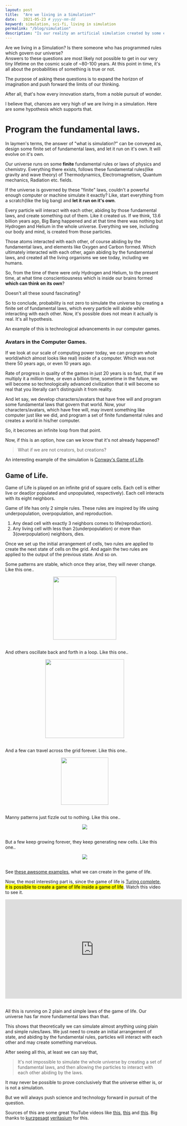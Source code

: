 ```yaml
---
layout: post
title:  "Are we living in a Simulation?"
date:   2021-05-23 # yyyy-mm-dd
keyword: simulation, sci-fi, living in simulation  
permalink: "/blog/simulation"
description: "Is our reality an artificial simulation created by some extraterrestrial species or aliens?"
---
```


Are we living in a Simulation? Is there someone who has programmed rules which govern our universe?  
Answers to these questions are most likely not possible to get in our very tiny lifetime on the cosmic scale of ~80-100 years.
At this point in time, it's all about the probabilities of something is true or not.

The purpose of asking these questions is to expand the horizon of imagination and push forward the limits of our thinking.

After all, that's how every innovation starts, from a noble pursuit of wonder.

I believe that, chances are very high of we are living in a simulation. Here are some hypothesis which supports that.

# Program the fundamental laws.

In laymen's terms, the answer of "what is simulation?" can be conveyed as, design some finite set of fundamental laws, and let it run on it's own. It will evolve on it's own.

Our universe runs on some <b>finite</b> fundamental rules or laws of physics and chemistry. Everything there exists, follows these fundamental rules(like gravity and wave theory) of Thermodynamics, Electromagnetism, Quantum mechanics, Radiation etc. fields.

If the universe is governed by these "finite" laws, couldn't a powerful enough computer or machine simulate it exactly? Like, start everything from a scratch(like the big bang) and <b>let it run on it's own</b>.

Every particle will interact with each other, abiding by those fundamental laws, and create something out of them. Like it created us.
If we think, 13.6 billion years ago, Big Bang happened and at that time there was nothing but Hydrogen and Helium in the whole universe. Everything we see, including our body and mind, is created from those particles.

Those atoms interacted with each other, of course abiding by the fundamental laws, and elements like Oxygen and Carbon formed. 
Which ultimately interacted with each other, again abiding by the fundamental laws, and created all the living organisms we see today, including we humans.

So, from the time of there were only Hydrogen and Helium, to the present time, at what time conscientiousness which is inside our brains formed <b>which can think on its own</b>?
   
Doesn't all these sound fascinating?

So to conclude, probability is not zero to simulate the universe by creating a finite set of fundamental laws, which every particle will abide while interacting with each other.
Now, it's possible does not mean it actually is real. It's all hypothesis.

An example of this is technological advancements in our computer games.

### Avatars in the Computer Games.

If we look at our scale of computing power today, we can program whole world(which almost looks like real) inside of a computer. Which was not there 50 years ago, or even 10 years ago.

Rate of progress in quality of the games in just 20 years is so fast, that if we multiply it a million time, or even a billion time, sometime in the future, we will become so technologically advanced civilization that it will become so real that you literally can't distinguish it from reality.

And let say, we develop characters/avatars that have free will and program some fundamental laws that govern that world. Now, your characters/avatars, which have free will, may invent something like computer just like we did, and program a set of finite fundamental rules and creates a world in his/her computer.

So, it becomes an infinite loop from that point.

Now, if this is an option, how can we know that it's not already happened?

> What if we are not creators, but creations?

An interesting example of the simulation is [Conway's Game of Life](https://en.wikipedia.org/wiki/Conway%27s_Game_of_Life). 

## Game of Life.

Game of Life is played on an infinite grid of square cells. Each cell is either live or dead(or populated and unpopulated, respectively). Each cell interacts with its eight neighbors.

Game of life has only 2 simple rules. These rules are inspired by life using underpopulation, overpopulation, and reproduction.

1. Any dead cell with exactly 3 neighbors comes to life(reproduction).
2. Any living cell with less than 2(underpopulation) or more than 3(overpopulation) neighbors, dies. 

Once we set up the initial arrangement of cells, two rules are applied to create the next state of cells on the grid. 
And again the two rules are applied to the output of the previous state. And so on.

Some patterns are stable, which once they arise, they will never change. Like this one..

<center><img src="../assets/stable_pattern_game_of_life.png" width="200" height="200"/></center>  
<br/>

And others oscillate back and forth in a loop. Like this one..

<center><img src="../assets/back_and_forth_game_of_life.gif" width="250" height="250"/></center>
<br/>

And a few can travel across the grid forever. Like this one..

<center><img src="../assets/Travel_forever_game_of_life.webp" width="150" height="150"/></center>
<br/>

Manny patterns just fizzle out to nothing. Like this one..

<center><img src="../assets/fizzle_out_game_of_life.gif"/></center>
<br/>

But a few keep growing forever, they keep generating new cells. Like this one..

<center><img src="../assets/keep_growing_forever_game_of_life.gif"/></center>
<br/>

See <a href="https://youtu.be/C2vgICfQawE?t=69" target="_blank">these awesome examples</a>, what we can create in the game of life.

Now, the most interesting part is, since the game of life is <a href="https://simple.wikipedia.org/wiki/Turing_complete" target="_blank">Turing complete</a>, <mark>it is possible to create a game of life inside a game of life</mark>. Watch this video to see it.

<center><iframe width="560" height="315" src="https://www.youtube.com/embed/xP5-iIeKXE8" title="YouTube video player" frameborder="0" allow="accelerometer; autoplay; clipboard-write; encrypted-media; gyroscope; picture-in-picture" allowfullscreen></iframe></center> 
<br/>

All this is running on 2 plain and simple laws of the game of life. Our universe has far more fundamental laws than that.

This shows that theoretically we can simulate almost anything using plain and simple rules/laws.
We just need to create an initial arrangement of state, and abiding by the fundamental rules, particles will interact with each other and may create something marvelous.    

After seeing all this, at least we can say that,

> It's not impossible to simulate the whole universe by creating a set of fundamental laws, and then allowing the particles to interact with each other abiding by the laws. 

It may never be possible to prove conclusively that the universe either is, or is not a simulation. 

But we will always push science and technology forward in pursuit of the question. 

Sources of this are some great YouTube videos like [this](https://youtu.be/tlTKTTt47WE), [this](https://youtu.be/3d9i_0Ty7Cg) and [this](https://youtu.be/HeQX2HjkcNo). Big thanks to [kurzgesagt](https://kurzgesagt.org/) [veritasium](https://www.veritasium.com/) for this.

